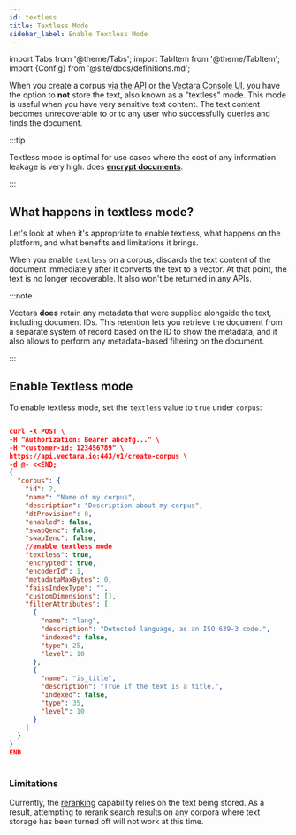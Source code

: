 ```yaml
---
id: textless
title: Textless Mode
sidebar_label: Enable Textless Mode
---
```


import Tabs from '@theme/Tabs';
import TabItem from '@theme/TabItem';
import {Config} from '@site/docs/definitions.md';

When you create a corpus [via the API](/docs/api-reference/admin-apis/create-corpus) or the
[Vectara Console UI](/docs/console-ui/creating-a-corpus), you have the option to **not** store 
the text, also known as a "textless" mode. This mode is useful when you have 
very sensitive text content. The text content becomes unrecoverable 
to <Config v="names.product"/> or to any user who successfully queries and 
finds the document.

:::tip

Textless mode is optimal for use cases where the cost of any
information leakage is very high. <Config v="names.product"/> does
[**encrypt documents**](encryption).

:::

## What happens in textless mode?

Let's look at when it's appropriate to enable textless, what happens on the 
platform, and what benefits and limitations it brings.

When you enable `textless` on a corpus, <Config v="names.product"/> discards
the text content of the document immediately after it converts the text to a
vector. At that point, the text is no longer recoverable. It also won't be 
returned in any <Config v="names.product"/> APIs.

:::note

Vectara **does** retain any metadata that were supplied alongside the text, 
including document IDs. This retention lets you retrieve the document 
from a separate system of record based on the ID to show the metadata, and it 
also allows <Config v="names.product"/> to perform any metadata-based 
filtering on the document.

:::

## Enable Textless mode

To enable textless mode, set the `textless` value to `true` under `corpus`:

```json

curl -X POST \
-H "Authorization: Bearer abcefg..." \
-H "customer-id: 123456789" \
https://api.vectara.io:443/v1/create-corpus \
-d @- <<END;
{
  "corpus": {
    "id": 2,
    "name": "Name of my corpus",
    "description": "Description about my corpus",
    "dtProvision": 0,
    "enabled": false,
    "swapQenc": false,
    "swapIenc": false,
    //enable textless mode
    "textless": true,
    "encrypted": true,
    "encoderId": 1,
    "metadataMaxBytes": 0,
    "faissIndexType": "",
    "customDimensions": [],
    "filterAttributes": [
      {
        "name": "lang",
        "description": "Detected language, as an ISO 639-3 code.",
        "indexed": false,
        "type": 25,
        "level": 10
      },
      {
        "name": "is_title",
        "description": "True if the text is a title.",
        "indexed": false,
        "type": 35,
        "level": 10
      }
    ]
  }
}
END
        
```

### Limitations

Currently, the [reranking](/docs/api-reference/search-apis/reranking) capability relies on
the text being stored. As a result, attempting to rerank search results on any
corpora where text storage has been turned off will not work at this time.